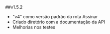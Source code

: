 ##v1.5.2
- "v4" como versão padrão da rota Assinar
- Criado diretório com a documentação da API
- Melhorias nos testes
